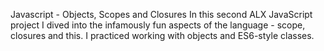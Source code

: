 Javascript - Objects, Scopes and Closures
In this second ALX JavaScript project I dived into the infamously fun aspects of the language - scope, closures and this. I practiced working with objects and ES6-style classes.
